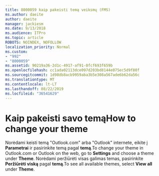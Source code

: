 ```yaml
---
title: 8000059 kaip pakeisti temą veiksmų (FMS)
ms.author: daeite
author: daeite
manager: jackiesm
ms.date: 9/13/2018
ms.audience: ITPro
ms.topic: article
ROBOTS: NOINDEX, NOFOLLOW
localization_priority: Normal
ms.custom:
- "992"
- "8000059"
ms.assetid: 90219a36-2d1c-4917-af91-0fcf693f659b
ms.openlocfilehash: cc1ada02113dce097d203bd8144e075ec5d9f80f
ms.sourcegitcommit: 1d98db8acb9959aba3b5e308a567ade6b62da56c
ms.translationtype: MT
ms.contentlocale: lt-LT
ms.lasthandoff: 08/22/2019
ms.locfileid: "36541629"
---
```

# <a name="how-to-change-your-theme"></a><span data-ttu-id="8c894-102">Kaip pakeisti savo temą</span><span class="sxs-lookup"><span data-stu-id="8c894-102">How to change your theme</span></span>

<span data-ttu-id="8c894-103">Norėdami keisti temą "Outlook.com" arba "Outlook" internete, eikite į **Parametrai** ir pasirinkite temą pagal **temą**.</span><span class="sxs-lookup"><span data-stu-id="8c894-103">To change your theme in Outlook.com or Outlook on the web, go to **Settings** and choose a theme under **Theme**.</span></span> <span data-ttu-id="8c894-104">Norėdami peržiūrėti visas galimas temas, pasirinkite **Peržiūrėti viską** pagal **temą**.</span><span class="sxs-lookup"><span data-stu-id="8c894-104">To see all available themes, select **View all** under **Theme**.</span></span>
  